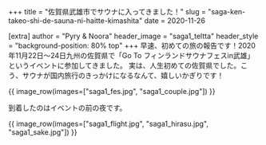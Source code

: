 +++
title = "佐賀県武雄市でサウナに入ってきました！"
slug = "saga-ken-takeo-shi-de-sauna-ni-haitte-kimashita"
date = 2020-11-26

[extra]
author = "Pyry & Noora"
header_image = "saga1_teltta"
header_style = "background-position: 80% top"
+++
早速、初めての旅の報告です！2020年11月22日〜24日九州の佐賀県で「Go To フィンランドサウナフェスin武雄」というイベントに参加してきました。
実は、人生初めての佐賀県でした。こう、サウナが国内旅行のきっかけになるなんて、嬉しいかぎりです！
<!-- more -->

{{ image_row(images=["saga1_fes.jpg", "saga1_couple.jpg"]) }}

到着したのはイベントの前の夜です。

{{ image_row(images=["saga1_flight.jpg", "saga1_hirasu.jpg", "saga1_sake.jpg"]) }}